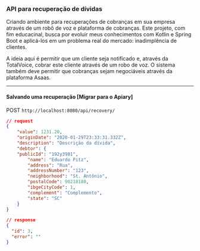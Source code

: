 ### API para recuperação de dívidas

Criando ambiente para recuperações de cobranças em sua empresa através de um robô de voz e plataforma de cobranças. Este projeto, com fim educacinal, busca por evoluir meus conhecimentos com Kotlin e Spring Boot e aplicá-los em um problema real do mercado: inadimplência de clientes.

A ideia aqui é permitir que um cliente seja notificado e, através da TotalVoice, cobrar este cliente através de um robo de voz. O sistema também deve permitir que cobranças sejam negociáveis através da plataforma Asaas.

_____

#### Salvando uma recuperação [Migrar para o Apiary]
POST `http://localhost:8080/api/recovery/`
```json
// request
{
    "value": 1231.20,
    "originDate": "2020-01-29T23:33:31.332Z",
    "description": "Descrição da dívida",
    "debtor": {
	"publicId": "192y3981",
        "name": "Eduardo Pitz",
        "address": "Rua",
        "addressNumber": "123",
        "neighborhood": "St. Antônio",
        "postalCode": 90218180,
        "ibgeCityCode": 1,
        "complement": "Complemento",
        "state": "SC" 
    }
}
```
```json
// response
{
  "id": 3,
  "error": ""
}
```
